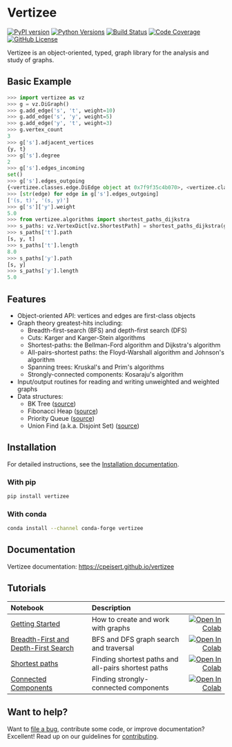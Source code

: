 # Vertizee

[![PyPI version](https://badge.fury.io/py/vertizee.svg)](https://pypi.python.org/pypi/vertizee/)
[![Python Versions](https://img.shields.io/badge/python-3.6%20%7C%203.7%20%7C%203.8-blue)](https://img.shields.io/badge/python-3.6%20%7C%203.7%20%7C%203.8-blue)
[![Build Status](https://img.shields.io/travis/dmlc/vertizee.svg?label=build&logo=travis&branch=master)](https://travis-ci.org/dmlc/vertizee)
[![Code Coverage](https://codecov.io/github/vertizee/vertizee/badge.svg?branch=master&service=github)](https://codecov.io/github/vertizee/vertizee?branch=master)
[![GitHub License](https://img.shields.io/badge/license-Apache%202-blue.svg?style=flat)](./LICENSE)

Vertizee is an object-oriented, typed, graph library for the analysis and study of graphs.

## Basic Example

```python
>>> import vertizee as vz
>>> g = vz.DiGraph()
>>> g.add_edge('s', 't', weight=10)
>>> g.add_edge('s', 'y', weight=5)
>>> g.add_edge('y', 't', weight=3)
>>> g.vertex_count
3
>>> g['s'].adjacent_vertices
{y, t}
>>> g['s'].degree
2
>>> g['s'].edges_incoming
set()
>>> g['s'].edges_outgoing
{<vertizee.classes.edge.DiEdge object at 0x7f9f35c4b070>, <vertizee.classes.edge.DiEdge object at 0x7f9f35bbc9d0>}
>>> [str(edge) for edge in g['s'].edges_outgoing]
['(s, t)', '(s, y)']
>>> g['s']['y'].weight
5.0
>>> from vertizee.algorithms import shortest_paths_dijkstra
>>> s_paths: vz.VertexDict[vz.ShortestPath] = shortest_paths_dijkstra(g, source='s', find_path_lengths_only=False)
>>> s_paths['t'].path
[s, y, t]
>>> s_paths['t'].length
8.0
>>> s_paths['y'].path
[s, y]
>>> s_paths['y'].length
5.0
```


## Features

* Object-oriented API: vertices and edges are first-class objects
* Graph theory greatest-hits including:
  * Breadth-first-search (BFS) and depth-first search (DFS)
  * Cuts: Karger and Karger-Stein algorithms
  * Shortest-paths: the Bellman-Ford algorithm and Dijkstra's algorithm
  * All-pairs-shortest paths: the Floyd-Warshall algorithm and Johnson's algorithm
  * Spanning trees: Kruskal's and Prim's algorithms
  * Strongly-connected components: Kosaraju's algorithm
* Input/output routines for reading and writing unweighted and weighted graphs
* Data structures:
  * BK Tree ([source](https://github.com/cpeisert/vertizee/blob/master/vertizee/classes/collections/bk_tree.py))
  * Fibonacci Heap ([source](https://github.com/cpeisert/vertizee/blob/master/vertizee/classes/collections/fibonacci_heap.py))
  * Priority Queue ([source](https://github.com/cpeisert/vertizee/blob/master/vertizee/classes/collections/priority_queue.py))
  * Union Find (a.k.a. Disjoint Set) ([source](https://github.com/cpeisert/vertizee/blob/master/vertizee/classes/collections/union_find.py))


## Installation

For detailed instructions, see the [Installation documentation]().


### With pip

```bash
pip install vertizee
```

### With conda

```bash
conda install --channel conda-forge vertizee
```


## Documentation

Vertizee documentation: https://cpeisert.github.io/vertizee


## Tutorials

| Notebook     |      Description      |   |
|:----------|:-------------|------:|
| [Getting Started](https://github.com/cpeisert/vertizee/blob/master/docs/source/tutorials/getting_started.ipynb)  | How to create and work with graphs  |[![Open In Colab](https://colab.research.google.com/assets/colab-badge.svg)](https://colab.research.google.com/github/cpeisert/vertizee/blob/master/docs/source/tutorials/getting_started.ipynb) |
| [Breadth-First and Depth-First Search](https://github.com/cpeisert/vertizee/blob/master/docs/source/tutorials/search.ipynb)  | BFS and DFS graph search and traversal  |[![Open In Colab](https://colab.research.google.com/assets/colab-badge.svg)](https://colab.research.google.com/github/cpeisert/vertizee/blob/master/docs/source/tutorials/search.ipynb) |
| [Shortest paths](https://github.com/cpeisert/vertizee/blob/master/docs/source/tutorials/shortest_paths.ipynb)  | Finding shortest paths and all-pairs shortest paths  |[![Open In Colab](https://colab.research.google.com/assets/colab-badge.svg)](https://colab.research.google.com/github/cpeisert/vertizee/blob/master/docs/source/tutorials/shortest_paths.ipynb) |
| [Connected Components](https://github.com/cpeisert/vertizee/blob/master/docs/source/tutorials/connected_components.ipynb)  | Finding strongly-connected components  |[![Open In Colab](https://colab.research.google.com/assets/colab-badge.svg)](https://colab.research.google.com/github/cpeisert/vertizee/blob/master/docs/source/tutorials/connected_components.ipynb) |


## Want to help?

Want to [file a bug](https://github.com/cpeisert/vertizee/issues), contribute some code, or improve documentation? Excellent!
Read up on our guidelines for [contributing](https://github.com/cpeisert/vertizee/blob/master/CONTRIBUTING.rst).
